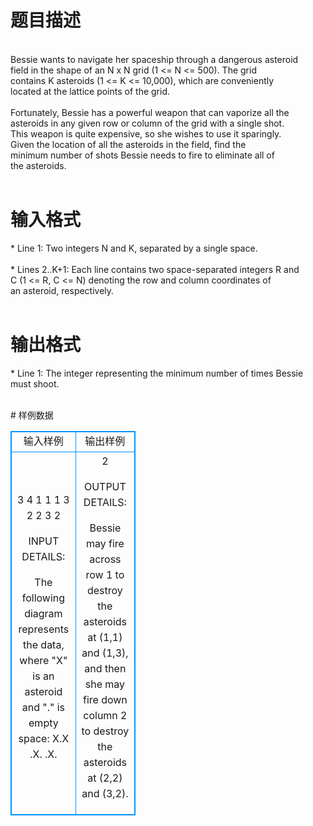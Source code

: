 # 

 
 # 题目描述 
<p>
<br>Bessie wants to navigate her spaceship through a dangerous asteroid<br>field in the shape of an N x N grid (1 <= N <= 500).  The grid<br>contains K asteroids (1 <= K <= 10,000), which are conveniently<br>located at the lattice points of the grid.<br><br>Fortunately, Bessie has a powerful weapon that can vaporize all the<br>asteroids in any given row or column of the grid with a single shot.<br>This weapon is quite expensive, so she wishes to use it sparingly.<br>Given the location of all the asteroids in the field, find the<br>minimum number of shots Bessie needs to fire to eliminate all of<br>the asteroids.<br><br></p> 

 
 # 输入格式 
<p>
* Line 1: Two integers N and K, separated by a single space.<br><br>* Lines 2..K+1: Each line contains two space-separated integers R and<br>        C (1 <= R, C <= N) denoting the row and column coordinates of<br>        an asteroid, respectively.<br><br></p> 

 
 # 输出格式 
<p>
* Line 1: The integer representing the minimum number of times Bessie<br>        must shoot.<br><br></p> 
# 样例数据
<style>
        table,table tr th, table tr td { border:1px solid #0094ff; }
        table { width: 200px; min-height: 25px; line-height: 25px; text-align: center; border-collapse: collapse;}   
    </style>
<table>
	<tr>
		<td>输入样例</td>
		<td>输出样例</td>
	</tr>
<tr><td>3 4
1 1
1 3
2 2
3 2

INPUT DETAILS:

The following diagram represents the data, where "X" is an
asteroid and "." is empty space:
X.X
.X.
.X.

</td><td>
2

OUTPUT DETAILS:

Bessie may fire across row 1 to destroy the asteroids at (1,1) and
(1,3), and then she may fire down column 2 to destroy the asteroids
at (2,2) and (3,2).</td></tr></table>
